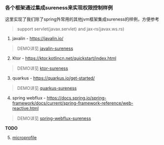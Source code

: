 ### 各个框架通过集成sureness来实现权限控制样例  

这里实现了我们除了spring外常用的其他jvm框架集成sureness的样例，方便参考    

> support servlet(javax.servlet) and jax-rs(javax.ws.rs)   

1. javalin - https://javalin.io/  
  
> DEMO详见 [javalin-sureness](javalin-sureness)  

2. Ktor - https://ktor.kotlincn.net/quickstart/index.html   

> DEMO详见 [ktor-sureness](ktor-sureness)    
 
3. quarkus - https://quarkus.io/get-started/    

> DEMO详见 [quarkus-sureness](quarkus-sureness)     

4. spring webflux - https://docs.spring.io/spring-framework/docs/current/spring-framework-reference/web-reactive.html  

> DEMO详见 [spring-webflux-sureness](spring-webflux-sureness)   

**TODO**    

5. [microprofile](https://start.microprofile.io/)    
